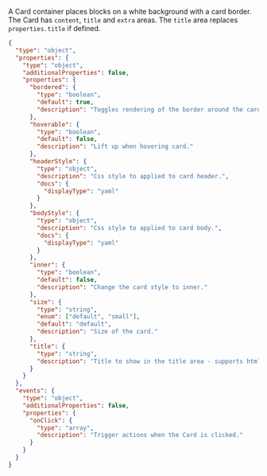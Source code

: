 <TITLE>
Card
</TITLE>

<DESCRIPTION>

A Card container places blocks on a white background with a card border.
The Card has `content`, `title` and `extra` areas. The `title` area replaces `properties.title` if defined.

</DESCRIPTION>

<SCHEMA>

```json
{
  "type": "object",
  "properties": {
    "type": "object",
    "additionalProperties": false,
    "properties": {
      "bordered": {
        "type": "boolean",
        "default": true,
        "description": "Toggles rendering of the border around the card."
      },
      "hoverable": {
        "type": "boolean",
        "default": false,
        "description": "Lift up when hovering card."
      },
      "headerStyle": {
        "type": "object",
        "description": "Css style to applied to card header.",
        "docs": {
          "displayType": "yaml"
        }
      },
      "bodyStyle": {
        "type": "object",
        "description": "Css style to applied to card body.",
        "docs": {
          "displayType": "yaml"
        }
      },
      "inner": {
        "type": "boolean",
        "default": false,
        "description": "Change the card style to inner."
      },
      "size": {
        "type": "string",
        "enum": ["default", "small"],
        "default": "default",
        "description": "Size of the card."
      },
      "title": {
        "type": "string",
        "description": "Title to show in the title area - supports html. Overwritten by blocks in the title content area."
      }
    }
  },
  "events": {
    "type": "object",
    "additionalProperties": false,
    "properties": {
      "onClick": {
        "type": "array",
        "description": "Trigger actions when the Card is clicked."
      }
    }
  }
}
```

</SCHEMA>

<EXAMPLES>

</EXAMPLES>
